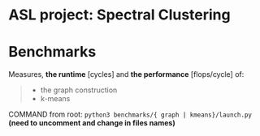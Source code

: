 # ASL project: Spectral Clustering

# Benchmarks 

Measures, **the runtime** [cycles] and **the performance** [flops/cycle] of:

> - the graph construction
> - k-means

COMMAND from root: `python3 benchmarks/{ graph | kmeans}/launch.py`  **(need to uncomment and change in files names)**